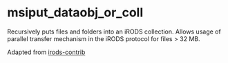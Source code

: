 # msiput_dataobj_or_coll

Recursively puts files and folders into an iRODS collection. Allows usage of parallel transfer mechanism in the iRODS protocol for files > 32 MB.
  
Adapted from [irods-contrib](https://github.com/irods/contrib/tree/master/microservices/landing_zone_microservices/msiput_dataobj_or_coll)
